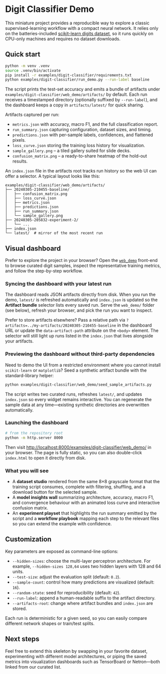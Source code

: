 # Digit Classifier Demo

This miniature project provides a reproducible way to explore a classic
supervised-learning workflow with a compact neural network. It relies only on
the batteries-included [scikit-learn digits dataset](https://scikit-learn.org/stable/modules/generated/sklearn.datasets.load_digits.html),
so it runs quickly on CPU-only machines and requires no dataset downloads.

## Quick start

```bash
python -m venv .venv
source .venv/bin/activate
pip install -r examples/digit-classifier/requirements.txt
python examples/digit-classifier/run_demo.py --run-label baseline
```

The script prints the test-set accuracy and emits a bundle of artifacts under
`examples/digit-classifier/web_demo/artifacts/` by default. Each run receives a
timestamped directory (optionally suffixed by `--run-label`), and the dashboard
keeps a copy in `artifacts/latest/` for quick sharing.

Artifacts captured per run:

- `metrics.json` with accuracy, macro F1, and the full classification report.
- `run_summary.json` capturing configuration, dataset sizes, and timing.
- `predictions.json` with per-sample labels, confidences, and flattened pixels.
- `loss_curve.json` storing the training loss history for visualization.
- `sample_gallery.png` – a tiled gallery suited for slide decks.
- `confusion_matrix.png` – a ready-to-share heatmap of the hold-out results.

An `index.json` file in the artifacts root tracks run history so the web UI can
offer a selector. A typical layout looks like this:

```
examples/digit-classifier/web_demo/artifacts/
├── 20240305-210455-baseline/
│   ├── confusion_matrix.png
│   ├── loss_curve.json
│   ├── metrics.json
│   ├── predictions.json
│   ├── run_summary.json
│   └── sample_gallery.png
├── 20240305-205832-experiment-2/
│   └── ...
├── index.json
└── latest/  # mirror of the most recent run
```

## Visual dashboard

Prefer to explore the project in your browser? Open the
[`web_demo`](./web_demo/) front-end to browse curated digit samples, inspect the
representative training metrics, and follow the step-by-step workflow.

### Syncing the dashboard with your latest run

The dashboard reads JSON artifacts directly from disk. When you run the demo,
`latest/` is refreshed automatically and `index.json` is updated so the
**Artifact bundle** selector lists every saved run. Serve the `web_demo/`
folder (see below), refresh your browser, and pick the run you want to inspect.

Prefer to store artifacts elsewhere? Pass a relative path via
`?artifacts=../my-artifacts/20240305-210455-baseline` in the dashboard URL or
update the `data-artifact-path` attribute on the `<body>` element. The selector
will still light up runs listed in the `index.json` that lives alongside your
artifacts.

### Previewing the dashboard without third-party dependencies

Need to demo the UI from a restricted environment where you cannot install
`scikit-learn` or `matplotlib`? Seed a synthetic artifact bundle with the
standard-library helper:

```bash
python examples/digit-classifier/web_demo/seed_sample_artifacts.py
```

The script writes two curated runs, refreshes `latest/`, and updates
`index.json` so every widget remains interactive. You can regenerate the sample
data at any time—existing synthetic directories are overwritten automatically.

### Launching the dashboard

```bash
# from the repository root
python -m http.server 8000
```

Then visit [http://localhost:8000/examples/digit-classifier/web_demo/](http://localhost:8000/examples/digit-classifier/web_demo/)
in your browser. The page is fully static, so you can also double-click
`index.html` to open it directly from disk.

### What you will see

* A **dataset studio** rendered from the same 8×8 grayscale format that the
  training script consumes, complete with filtering, shuffling, and a download
  button for the selected sample.
* A **model insights wall** summarizing architecture, accuracy, macro F1, and
  convergence behaviour with an animated loss curve and interactive confusion
  matrix.
* An **experiment playset** that highlights the run summary emitted by the
  script and a **workflow playbook** mapping each step to the relevant files so
  you can extend the example with confidence.

## Customization

Key parameters are exposed as command-line options:

* `--hidden-sizes`: choose the multi-layer perceptron architecture. For example,
  `--hidden-sizes 128,64` uses two hidden layers with 128 and 64 units.
* `--test-size`: adjust the evaluation split (default: `0.2`).
* `--sample-count`: control how many predictions are visualized (default: `16`).
* `--random-state`: seed for reproducibility (default: `42`).
* `--run-label`: append a human-readable suffix to the artifact directory.
* `--artifacts-root`: change where artifact bundles and `index.json` are stored.

Each run is deterministic for a given seed, so you can easily compare different
network shapes or train/test splits.

## Next steps

Feel free to extend this skeleton by swapping in your favorite dataset,
experimenting with different model architectures, or piping the saved metrics
into visualization dashboards such as TensorBoard or Netron—both linked from
our curated list.
